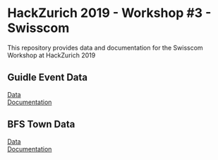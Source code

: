 # HackZurich 2019 - Workshop #3 - Swisscom
This repository provides data and documentation for the Swisscom Workshop at HackZurich 2019

## Guidle Event Data
[Data](/data/guidle)  
[Documentation](/docs/guidle.md)

## BFS Town Data
[Data](/data/towns)  
[Documentation](/docs/towns.md)